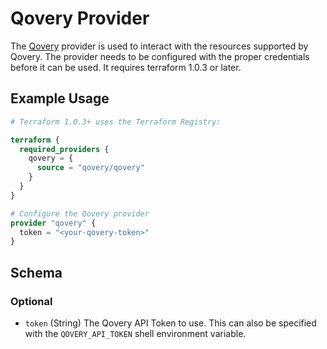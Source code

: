 # Qovery Provider

The [Qovery](https://www.qovery.com/) provider is used to interact with the resources supported by Qovery. 
The provider needs to be configured with the proper credentials before it can be used. 
It requires terraform 1.0.3 or later.


## Example Usage

```terraform
# Terraform 1.0.3+ uses the Terraform Registry:

terraform {
  required_providers {
    qovery = {
      source = "qovery/qovery"
    }
  }
}

# Configure the Qovery provider
provider "qovery" {
  token = "<your-qovery-token>"
}
```

<!-- schema generated by tfplugindocs -->
## Schema

### Optional

- `token` (String) The Qovery API Token to use. This can also be specified with the `QOVERY_API_TOKEN` shell environment variable.
